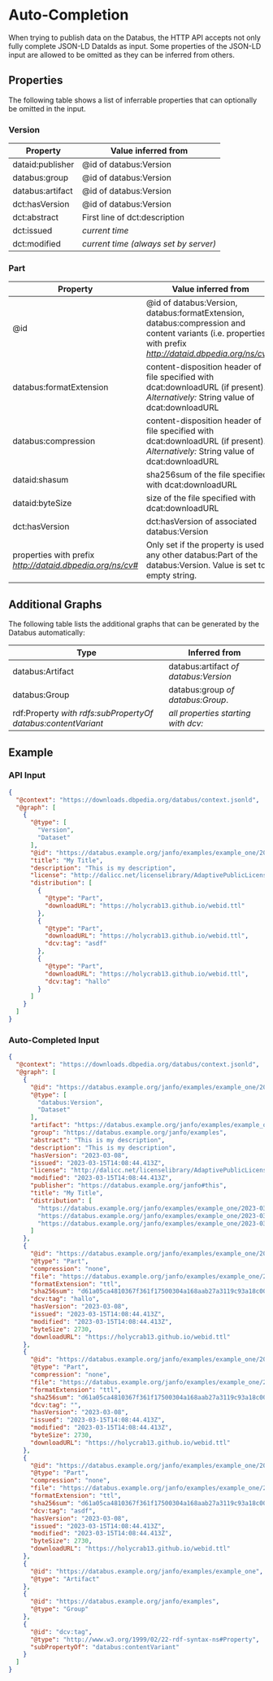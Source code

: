 # Auto-Completion

When trying to publish data on the Databus, the HTTP API accepts not only fully complete JSON-LD DataIds as input. Some properties of the JSON-LD input are allowed to be omitted as they can be inferred from others. 

## Properties


The following table shows a list of inferrable properties that can optionally be omitted in the input.

### Version
| Property   | Value inferred from |
|------------|---------------|
| dataid:publisher | @id of databus:Version |
| databus:group | @id of databus:Version |
| databus:artifact | @id of databus:Version |
| dct:hasVersion | @id of databus:Version |
| dct:abstract | First line of dct:description |
| dct:issued | *current time* |
| dct:modified | *current time (always set by server)* |

### Part
| Property   | Value inferred from |
|------------|---------------|
| @id | @id of databus:Version, databus:formatExtension, databus:compression and content variants (i.e. properties with prefix *http://dataid.dbpedia.org/ns/cv#*)
| databus:formatExtension | content-disposition header of file specified with dcat:downloadURL (if present). *Alternatively:* String value of dcat:downloadURL |
| databus:compression | content-disposition header of file specified with dcat:downloadURL (if present). *Alternatively:* String value of dcat:downloadURL |
| dataid:shasum | sha256sum of the file specified with dcat:downloadURL |
| dataid:byteSize | size of the file specified with dcat:downloadURL |
| dct:hasVersion | dct:hasVersion of associated databus:Version |
| properties with prefix *http://dataid.dbpedia.org/ns/cv#* | Only set if the property is used in any other databus:Part of the databus:Version. Value is set to empty string. |



## Additional Graphs

The following table lists the additional graphs that can be generated by the Databus automatically:

| Type   | Inferred from |
|------------|---------------|
| databus:Artifact | databus:artifact *of databus:Version* |
| databus:Group | databus:group *of databus:Group*. |
| rdf:Property *with rdfs:subPropertyOf databus:contentVariant* | *all properties starting with dcv:* |

## Example

### API Input

```json
{
  "@context": "https://downloads.dbpedia.org/databus/context.jsonld",
  "@graph": [
    {
      "@type": [
        "Version",
        "Dataset"
      ],
      "@id": "https://databus.example.org/janfo/examples/example_one/2023-03-08",
      "title": "My Title",
      "description": "This is my description",
      "license": "http://dalicc.net/licenselibrary/AdaptivePublicLicense10",
      "distribution": [
        {
          "@type": "Part",
          "downloadURL": "https://holycrab13.github.io/webid.ttl"
        },
        {
          "@type": "Part",
          "downloadURL": "https://holycrab13.github.io/webid.ttl",
          "dcv:tag": "asdf"
        },
        {
          "@type": "Part",
          "downloadURL": "https://holycrab13.github.io/webid.ttl",
          "dcv:tag": "hallo"
        }
      ]
    }
  ]
}
```
### Auto-Completed Input

```json
{
  "@context": "https://downloads.dbpedia.org/databus/context.jsonld",
  "@graph": [
    {
      "@id": "https://databus.example.org/janfo/examples/example_one/2023-03-08",
      "@type": [
        "databus:Version",
        "Dataset"
      ],
      "artifact": "https://databus.example.org/janfo/examples/example_one",
      "group": "https://databus.example.org/janfo/examples",
      "abstract": "This is my description",
      "description": "This is my description",
      "hasVersion": "2023-03-08",
      "issued": "2023-03-15T14:08:44.413Z",
      "license": "http://dalicc.net/licenselibrary/AdaptivePublicLicense10",
      "modified": "2023-03-15T14:08:44.413Z",
      "publisher": "https://databus.example.org/janfo#this",
      "title": "My Title",
      "distribution": [
        "https://databus.example.org/janfo/examples/example_one/2023-03-08#example_one_tag=hallo",
        "https://databus.example.org/janfo/examples/example_one/2023-03-08#example_one",
        "https://databus.example.org/janfo/examples/example_one/2023-03-08#example_one_tag=asdf"
      ]
    },
    {
      "@id": "https://databus.example.org/janfo/examples/example_one/2023-03-08#example_one_tag=hallo",
      "@type": "Part",
      "compression": "none",
      "file": "https://databus.example.org/janfo/examples/example_one/2023-03-08/example_one_tag=hallo",
      "formatExtension": "ttl",
      "sha256sum": "d61a05ca4810367f361f17500304a168aab27a3119c93a18c00bce1775dfd6b1",
      "dcv:tag": "hallo",
      "hasVersion": "2023-03-08",
      "issued": "2023-03-15T14:08:44.413Z",
      "modified": "2023-03-15T14:08:44.413Z",
      "byteSize": 2730,
      "downloadURL": "https://holycrab13.github.io/webid.ttl"
    },
    {
      "@id": "https://databus.example.org/janfo/examples/example_one/2023-03-08#example_one",
      "@type": "Part",
      "compression": "none",
      "file": "https://databus.example.org/janfo/examples/example_one/2023-03-08/example_one",
      "formatExtension": "ttl",
      "sha256sum": "d61a05ca4810367f361f17500304a168aab27a3119c93a18c00bce1775dfd6b1",
      "dcv:tag": "",
      "hasVersion": "2023-03-08",
      "issued": "2023-03-15T14:08:44.413Z",
      "modified": "2023-03-15T14:08:44.413Z",
      "byteSize": 2730,
      "downloadURL": "https://holycrab13.github.io/webid.ttl"
    },
    {
      "@id": "https://databus.example.org/janfo/examples/example_one/2023-03-08#example_one_tag=asdf",
      "@type": "Part",
      "compression": "none",
      "file": "https://databus.example.org/janfo/examples/example_one/2023-03-08/example_one_tag=asdf",
      "formatExtension": "ttl",
      "sha256sum": "d61a05ca4810367f361f17500304a168aab27a3119c93a18c00bce1775dfd6b1",
      "dcv:tag": "asdf",
      "hasVersion": "2023-03-08",
      "issued": "2023-03-15T14:08:44.413Z",
      "modified": "2023-03-15T14:08:44.413Z",
      "byteSize": 2730,
      "downloadURL": "https://holycrab13.github.io/webid.ttl"
    },
    {
      "@id": "https://databus.example.org/janfo/examples/example_one",
      "@type": "Artifact"
    },
    {
      "@id": "https://databus.example.org/janfo/examples",
      "@type": "Group"
    },
    {
      "@id": "dcv:tag",
      "@type": "http://www.w3.org/1999/02/22-rdf-syntax-ns#Property",
      "subPropertyOf": "databus:contentVariant"
    }
  ]
}
```
